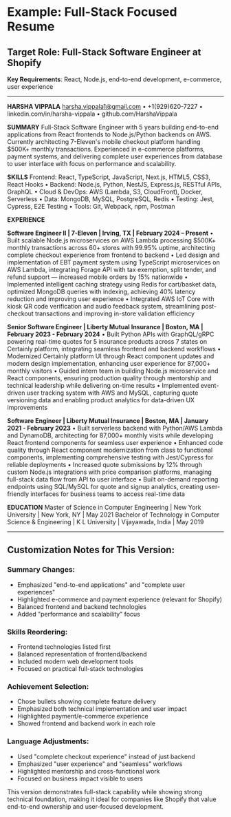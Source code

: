 # Example: Full-Stack Focused Resume

## Target Role: Full-Stack Software Engineer at Shopify
**Key Requirements**: React, Node.js, end-to-end development, e-commerce, user experience

---

**HARSHA VIPPALA**
harsha.vippala1@gmail.com • +1(929)620-7227 • linkedin.com/in/harsha-vippala • github.com/HarshaVippala

**SUMMARY**
Full-Stack Software Engineer with 5 years building end-to-end applications from React frontends to Node.js/Python backends on AWS. Currently architecting 7-Eleven's mobile checkout platform handling $500K+ monthly transactions. Experienced in e-commerce platforms, payment systems, and delivering complete user experiences from database to user interface with focus on performance and scalability.

**SKILLS**
Frontend: React, TypeScript, JavaScript, Next.js, HTML5, CSS3, React Hooks • Backend: Node.js, Python, NestJS, Express.js, RESTful APIs, GraphQL • Cloud & DevOps: AWS (Lambda, S3, CloudFront), Docker, Serverless • Data: MongoDB, MySQL, PostgreSQL, Redis • Testing: Jest, Cypress, E2E Testing • Tools: Git, Webpack, npm, Postman

**EXPERIENCE**

**Software Engineer II | 7-Eleven | Irving, TX | February 2024 – Present**
• Built scalable Node.js microservices on AWS Lambda processing $500K+ monthly transactions across 60+ stores with 99.95% uptime, architecting complete checkout experience from frontend to backend
• Led design and implementation of EBT payment system using TypeScript microservices on AWS Lambda, integrating Forage API with tax exemption, split tender, and refund support — increased mobile orders by 15% nationwide
• Implemented intelligent caching strategy using Redis for cart/basket data, optimized MongoDB queries with indexing, achieving 40% latency reduction and improving user experience
• Integrated AWS IoT Core with kiosk QR code verification and audio feedback system, streamlining post-checkout transactions and improving in-store validation efficiency

**Senior Software Engineer | Liberty Mutual Insurance | Boston, MA | February 2023 - February 2024**
• Built Python APIs with GraphQL/gRPC powering real-time quotes for 5 insurance products across 7 states on Certainly platform, integrating seamless frontend and backend workflows
• Modernized Certainly platform UI through React component updates and modern design implementation, enhancing user experience for 87,000+ monthly visitors
• Guided intern team in building Node.js microservice and React components, ensuring production quality through mentorship and technical leadership while delivering on-time results
• Implemented event-driven user tracking system with AWS and MySQL, capturing quote versioning data and enabling product analytics for data-driven UX improvements

**Software Engineer | Liberty Mutual Insurance | Boston, MA | January 2021 - February 2023**
• Built serverless backend with Python/AWS Lambda and DynamoDB, architecting for 87,000+ monthly visits while developing React frontend components for seamless user experience
• Enhanced code quality through React component modernization from class to functional components, implementing comprehensive testing with Jest/Cypress for reliable deployments
• Increased quote submissions by 12% through custom Node.js integrations with price comparison platforms, managing full-stack data flow from API to user interface
• Built on-demand reporting endpoints using SQL/MySQL for quote and signup analytics, creating user-friendly interfaces for business teams to access real-time data

**EDUCATION**
Master of Science in Computer Engineering | New York University | New York, NY | May 2021
Bachelor of Technology in Computer Science & Engineering | K L University | Vijayawada, India | May 2019

---

## Customization Notes for This Version:

### Summary Changes:
- Emphasized "end-to-end applications" and "complete user experiences"
- Highlighted e-commerce and payment experience (relevant for Shopify)
- Balanced frontend and backend technologies
- Added "performance and scalability" focus

### Skills Reordering:
- Frontend technologies listed first
- Balanced representation of frontend/backend
- Included modern web development tools
- Focused on practical full-stack technologies

### Achievement Selection:
- Chose bullets showing complete feature delivery
- Emphasized both technical implementation and user impact
- Highlighted payment/e-commerce experience
- Showed frontend and backend work in each role

### Language Adjustments:
- Used "complete checkout experience" instead of just backend
- Emphasized "user experience" and "seamless" workflows
- Highlighted mentorship and cross-functional work
- Focused on business impact visible to users

This version demonstrates full-stack capability while showing strong technical foundation, making it ideal for companies like Shopify that value end-to-end ownership and user-focused development.